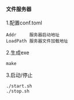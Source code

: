 #### 文件服务器

1.配置conf.toml
```
Addr     服务器启动地址
LoadPath 服务器文件加载地址
```

2.生成exe

```
make 
```
3.启动/停止
```
./start.sh
./stop.sh
```


